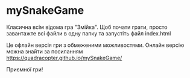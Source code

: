 # mySnakeGame

Класична всім відома гра "Змійка".
Щоб почати грати, просто завантажте всі файли в одну папку та запустіть файл index.html

Це офлайн версія гри з обмеженими можливостями.
Онлайн версію можна знайти за посиланням https://quadracopter.github.io/mySnakeGame/

Приємної гри!

